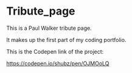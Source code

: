 # Tribute_page
This is a Paul Walker tribute page.

It makes up the first part of my coding portfolio.

This is the Codepen link of the project:

https://codepen.io/shubz/pen/OJMOoLQ

